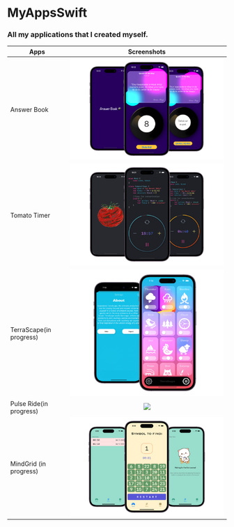 # MyAppsSwift

### All my applications that I created myself.


| Apps                          | Screenshots                                        |        
| ------------------------------| :---------------:                                  |
| Answer Book                   | <img src="Screenshots/AnswerBook.png" width="700"/>|  
| Tomato Timer                  | <img src="Screenshots/TomatoTimer.png" width="700"/>|  
| TerraScape(in progress)       | <img src="Screenshots/TerraScape.png" width="700"/>|                               
| Pulse Ride(in progress)       | <img src="Screenshots/PulseRide.png" width="700"/> |                            
| MindGrid (in progress)        | <img src="Screenshots/MindGrid4.png" width="700"/> |
